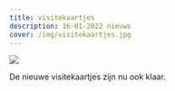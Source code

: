 ```yaml
---
title: visitekaartjes
description: 16-01-2022 nieuws
cover: /img/visitekaartjes.jpg
---
```

![](/img/visitekaartjes.jpg)

De nieuwe visitekaartjes zijn nu ook klaar.